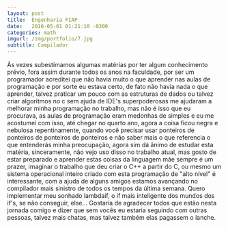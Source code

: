 ```yaml
---
layout: post
title:  Engenharia FIAP
date:   2016-05-01 01:21:10 -0300
categories: math
imgurl: /img/portfolio/7.jpg
subtitle: Compilador
---
```

Às vezes subestimamos algumas matérias por ter algum conhecimento prévio, fora assim durante todos os anos na faculdade, por ser um programador
acreditei que não havia muito o que aprender nas aulas de programação e por sorte eu estava certo, de fato não havia nada o que aprender, talvez praticar
um pouco com as estruturas de dados ou talvez criar algoritmos no c sem ajuda de IDE's superpoderosas me ajudaram a melhorar minha programação no trabalho, mas
não é isso que eu procurava, as aulas de programação eram medonhas de simples e eu me acostumei com isso, até chegar no quarto ano, agora a coisa ficou negra e nebulosa repentinamente, quando você precisar usar ponteiros de ponteiros de ponteiros de ponteiros e não saber mais o que referencia o que entenderás minha preocupação, agora sim dá ânimo de estudar esta matéria, sinceramente, não vejo uso disso no trabalho atual, mas gosto de estar preparado e aprender estas coisas da linguagem mãe sempre é um prazer, imaginar o trabalho que deu criar o C++ a partir do C, ou mesmo um sistema operacional inteiro criado com esta programação de "alto nível" é interessante, com a ajuda de alguns amigos estamos avançando no compilador mais sinistro de todos os tempos da última semana.
Quero implementar meu sonhado lambdaif, o if mais inteligente dos mundos dos if's, se não conseguir, else...
Gostaria de agradecer todos que estão nesta jornada comigo e dizer que sem vocês eu estaria seguindo com outras pessoas, talvez mais chatas, mas talvez também elas pagassem o lanche.


[jekyll-docs]: http://jekyllrb.com/docs/home
[jekyll-gh]:   https://github.com/jekyll/jekyll
[jekyll-talk]: https://talk.jekyllrb.com/
